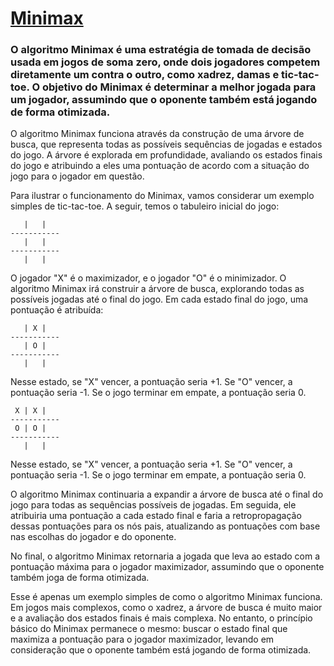 # [Minimax](brunolopaiva.github.io/TIC-TAC-TOE_Minimax)

### O algoritmo Minimax é uma estratégia de tomada de decisão usada em jogos de soma zero, onde dois jogadores competem diretamente um contra o outro, como xadrez, damas e tic-tac-toe. O objetivo do Minimax é determinar a melhor jogada para um jogador, assumindo que o oponente também está jogando de forma otimizada.

O algoritmo Minimax funciona através da construção de uma árvore de busca, que representa todas as possíveis sequências de jogadas e estados do jogo. A árvore é explorada em profundidade, avaliando os estados finais do jogo e atribuindo a eles uma pontuação de acordo com a situação do jogo para o jogador em questão.

Para ilustrar o funcionamento do Minimax, vamos considerar um exemplo simples de tic-tac-toe. A seguir, temos o tabuleiro inicial do jogo:
```
   |   |
-----------
   |   |
-----------
   |   |
```
O jogador "X" é o maximizador, e o jogador "O" é o minimizador. O algoritmo Minimax irá construir a árvore de busca, explorando todas as possíveis jogadas até o final do jogo. Em cada estado final do jogo, uma pontuação é atribuída:
```
   | X |
-----------
   | O |
-----------
   |   |
```
Nesse estado, se "X" vencer, a pontuação seria +1. Se "O" vencer, a pontuação seria -1. Se o jogo terminar em empate, a pontuação seria 0.
```
 X | X |
-----------
 O | O |
-----------
   |   |
```
Nesse estado, se "X" vencer, a pontuação seria +1. Se "O" vencer, a pontuação seria -1. Se o jogo terminar em empate, a pontuação seria 0.

O algoritmo Minimax continuaria a expandir a árvore de busca até o final do jogo para todas as sequências possíveis de jogadas. Em seguida, ele atribuiria uma pontuação a cada estado final e faria a retropropagação dessas pontuações para os nós pais, atualizando as pontuações com base nas escolhas do jogador e do oponente.

No final, o algoritmo Minimax retornaria a jogada que leva ao estado com a pontuação máxima para o jogador maximizador, assumindo que o oponente também joga de forma otimizada.

Esse é apenas um exemplo simples de como o algoritmo Minimax funciona. Em jogos mais complexos, como o xadrez, a árvore de busca é muito maior e a avaliação dos estados finais é mais complexa. No entanto, o princípio básico do Minimax permanece o mesmo: buscar o estado final que maximiza a pontuação para o jogador maximizador, levando em consideração que o oponente também está jogando de forma otimizada.
